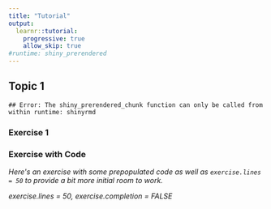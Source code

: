 ```yaml
---
title: "Tutorial"
output: 
  learnr::tutorial:
    progressive: true
    allow_skip: true
#runtime: shiny_prerendered    
---    
```



         
      
## Topic 1     
   

```
## Error: The shiny_prerendered_chunk function can only be called from within runtime: shinyrmd
```
### Exercise 1  
  
### Exercise with Code 

*Here's an exercise with some prepopulated code as well as `exercise.lines = 50` to provide a bit more initial room to work.*

*exercise.lines = 50, exercise.completion = FALSE*









































